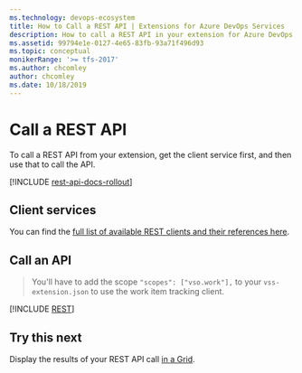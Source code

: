 ```yaml
---
ms.technology: devops-ecosystem
title: How to Call a REST API | Extensions for Azure DevOps Services
description: How to call a REST API in your extension for Azure DevOps Services.
ms.assetid: 99794e1e-0127-4e65-83fb-93a71f496d93
ms.topic: conceptual
monikerRange: '>= tfs-2017'
ms.author: chcomley
author: chcomley
ms.date: 10/18/2019
---
```


# Call a REST API

To call a REST API from your extension, get the client service first, and then use that to call the API.

[!INCLUDE [rest-api-docs-rollout](../../includes/rest-api-docs-rollout.md)]

## Client services

You can find the [full list of available REST clients and their references here](https://docs.microsoft.com/previous-versions/azure/devops/docs/extend/reference/client/rest-clients).

## Call an API

> You'll have to add the scope `"scopes": ["vso.work"],` to your `vss-extension.json` to use the work item tracking client.

[!INCLUDE [REST](../includes/procedures/call-rest-api-js.md)]

## Try this next

Display the results of your REST API call [in a Grid](https://docs.microsoft.com/previous-versions/azure/devops/docs/extend/develop/ui-controls/grido).